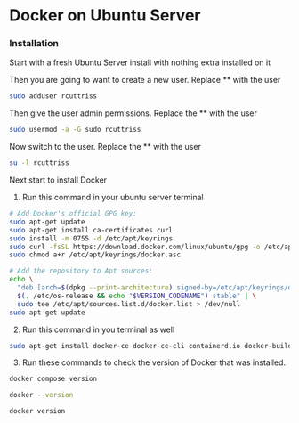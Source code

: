# Docker on Ubuntu Server

### Installation

Start with a fresh Ubuntu Server install with nothing extra installed on it

Then you are going to want to create a new user. Replace ** with the user
```bash
sudo adduser rcuttriss
```

Then give the user admin permissions. Replace the ** with the user
```bash
sudo usermod -a -G sudo rcuttriss
```

Now switch to the user. Replace the ** with the user
```bash
su -l rcuttriss
```


Next start to install Docker

1. Run this command in your ubuntu server terminal

```bash
# Add Docker's official GPG key:
sudo apt-get update
sudo apt-get install ca-certificates curl
sudo install -m 0755 -d /etc/apt/keyrings
sudo curl -fsSL https://download.docker.com/linux/ubuntu/gpg -o /etc/apt/keyrings/docker.asc
sudo chmod a+r /etc/apt/keyrings/docker.asc

# Add the repository to Apt sources:
echo \
  "deb [arch=$(dpkg --print-architecture) signed-by=/etc/apt/keyrings/docker.asc] https://download.docker.com/linux/ubuntu \
  $(. /etc/os-release && echo "$VERSION_CODENAME") stable" | \
  sudo tee /etc/apt/sources.list.d/docker.list > /dev/null
sudo apt-get update
```

2. Run this command in you terminal as well

```bash
sudo apt-get install docker-ce docker-ce-cli containerd.io docker-buildx-plugin docker-compose-plugin -y
```

3. Run these commands to check the version of Docker that was installed.
```bash
docker compose version
```
```bash
docker --version
```
```bash
docker version
```

